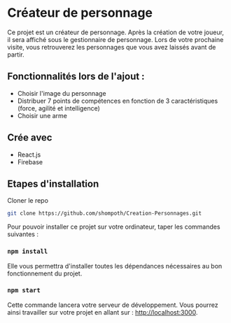 # Créateur de personnage

Ce projet est un créateur de personnage. Après la création de votre joueur, il sera affiché sous le gestionnaire de personnage.
Lors de votre prochaine visite, vous retrouverez les personnages que vous avez laissés avant de partir.

## Fonctionnalités lors de l'ajout :
- Choisir l'image du personnage
- Distribuer 7 points de compétences en fonction de 3 caractéristiques (force, agilité et intelligence)
- Choisir une arme

## Crée avec

* React.js
* Firebase

## Etapes d'installation

Cloner le repo
```sh
git clone https://github.com/shompoth/Creation-Personnages.git
```

Pour pouvoir installer ce projet sur votre ordinateur, taper les commandes suivantes :

### `npm install`

Elle vous permettra d'installer toutes les dépendances nécessaires au bon fonctionnement du projet.

### `npm start`

Cette commande lancera votre serveur de développement. Vous pourrez ainsi travailler sur votre projet en allant sur : [http://localhost:3000](http://localhost:3000).
